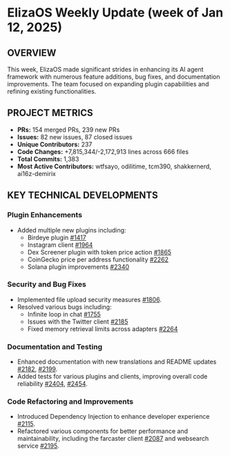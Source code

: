 # ElizaOS Weekly Update (week of Jan 12, 2025)

## OVERVIEW 
This week, ElizaOS made significant strides in enhancing its AI agent framework with numerous feature additions, bug fixes, and documentation improvements. The team focused on expanding plugin capabilities and refining existing functionalities.

## PROJECT METRICS
- **PRs:** 154 merged PRs, 239 new PRs
- **Issues:** 82 new issues, 87 closed issues
- **Unique Contributors:** 237
- **Code Changes:** +7,815,344/-2,172,913 lines across 666 files
- **Total Commits:** 1,383
- **Most Active Contributors:** wtfsayo, odilitime, tcm390, shakkernerd, ai16z-demirix

## KEY TECHNICAL DEVELOPMENTS

### Plugin Enhancements
- Added multiple new plugins including:
  - Birdeye plugin [#1417](https://github.com/elizaos/eliza/pull/1417)
  - Instagram client [#1964](https://github.com/elizaos/eliza/pull/1964)
  - Dex Screener plugin with token price action [#1865](https://github.com/elizaos/eliza/pull/1865)
  - CoinGecko price per address functionality [#2262](https://github.com/elizaos/eliza/pull/2262)
  - Solana plugin improvements [#2340](https://github.com/elizaos/eliza/pull/2340)

### Security and Bug Fixes
- Implemented file upload security measures [#1806](https://github.com/elizaos/eliza/pull/1806).
- Resolved various bugs including:
  - Infinite loop in chat [#1755](https://github.com/elizaos/eliza/pull/1755)
  - Issues with the Twitter client [#2185](https://github.com/elizaos/eliza/pull/2185)
  - Fixed memory retrieval limits across adapters [#2264](https://github.com/elizaos/eliza/pull/2264)

### Documentation and Testing
- Enhanced documentation with new translations and README updates [#2182](https://github.com/elizaos/eliza/pull/2182), [#2199](https://github.com/elizaos/eliza/pull/2199).
- Added tests for various plugins and clients, improving overall code reliability [#2404](https://github.com/elizaos/eliza/pull/2404), [#2454](https://github.com/elizaos/eliza/pull/2454).

### Code Refactoring and Improvements
- Introduced Dependency Injection to enhance developer experience [#2115](https://github.com/elizaos/eliza/pull/2115).
- Refactored various components for better performance and maintainability, including the farcaster client [#2087](https://github.com/elizaos/eliza/pull/2087) and websearch service [#2195](https://github.com/elizaos/eliza/pull/2195).